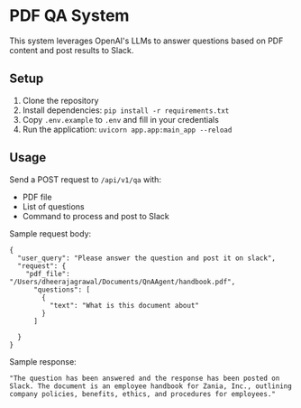 # PDF QA System

This system leverages OpenAI's LLMs to answer questions based on PDF content and post results to Slack.

## Setup

1. Clone the repository
2. Install dependencies: `pip install -r requirements.txt`
3. Copy `.env.example` to `.env` and fill in your credentials
4. Run the application: `uvicorn app.app:main_app --reload`

## Usage

Send a POST request to `/api/v1/qa` with:
- PDF file
- List of questions
- Command to process and post to Slack

Sample request body:
```
{
  "user_query": "Please answer the question and post it on slack",
  "request": {
    "pdf_file": "/Users/dheerajagrawal/Documents/QnAAgent/handbook.pdf",
      "questions": [
        {
          "text": "What is this document about"
        }
      ]
    
  }
}
```

Sample response:
```
"The question has been answered and the response has been posted on Slack. The document is an employee handbook for Zania, Inc., outlining company policies, benefits, ethics, and procedures for employees."
```
